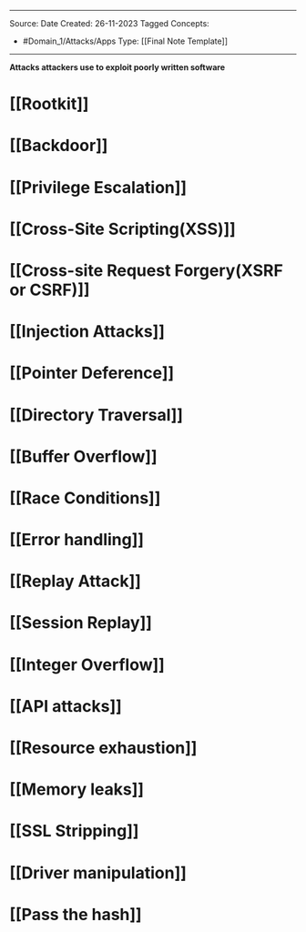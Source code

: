 - - -
Source:
Date Created:  26-11-2023
Tagged Concepts:
- #Domain_1/Attacks/Apps 
Type: [[Final Note Template]]
- - - 
**Attacks attackers use to exploit poorly written software**

# [[Rootkit]]
# [[Backdoor]]

# [[Privilege Escalation]]

# [[Cross-Site Scripting(XSS)]]
# [[Cross-site Request Forgery(XSRF or CSRF)]]
# [[Injection Attacks]]

# [[Pointer Deference]]
# [[Directory Traversal]]
# [[Buffer Overflow]]

# [[Race Conditions]]
# [[Error handling]]
# [[Replay Attack]]
# [[Session Replay]]
# [[Integer Overflow]]

# [[API attacks]]
# [[Resource exhaustion]]

# [[Memory leaks]]
# [[SSL Stripping]]
# [[Driver manipulation]]
# [[Pass the hash]]